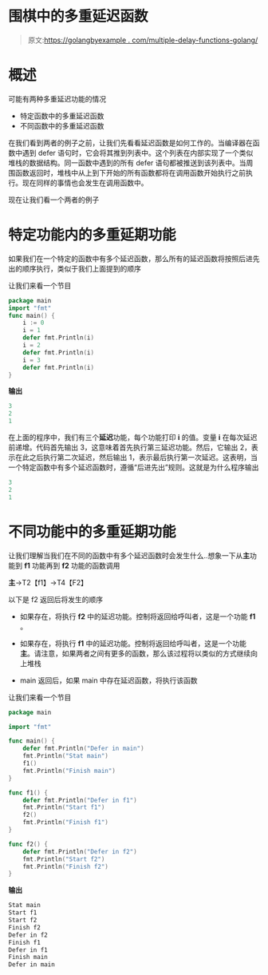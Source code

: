 # 围棋中的多重延迟函数

> 原文:[https://golangbyexample . com/multiple-delay-functions-golang/](https://golangbyexample.com/multiple-defer-functions-golang/)

# **概述**

可能有两种多重延迟功能的情况

*   特定函数中的多重延迟函数
*   不同函数中的多重延迟函数

在我们看到两者的例子之前，让我们先看看延迟函数是如何工作的。当编译器在函数中遇到 defer 语句时，它会将其推到列表中。这个列表在内部实现了一个类似堆栈的数据结构。同一函数中遇到的所有 defer 语句都被推送到该列表中。当周围函数返回时，堆栈中从上到下开始的所有函数都将在调用函数开始执行之前执行。现在同样的事情也会发生在调用函数中。

现在让我们看一个两者的例子

# **特定功能内的多重延期功能**

如果我们在一个特定的函数中有多个延迟函数，那么所有的延迟函数将按照后进先出的顺序执行，类似于我们上面提到的顺序

让我们来看一个节目

```go
package main
import "fmt"
func main() {
    i := 0
    i = 1
    defer fmt.Println(i)
    i = 2
    defer fmt.Println(i)
    i = 3
    defer fmt.Println(i)
}
```

**输出**

```go
3
2
1
```

在上面的程序中，我们有三个**延迟**功能，每个功能打印 **i** 的值。变量 **i** 在每次延迟前递增。代码首先输出 3，这意味着首先执行第三延迟功能。然后，它输出 2，表示在此之后执行第二次延迟，然后输出 1，表示最后执行第一次延迟。这表明，当一个特定函数中有多个延迟函数时，遵循“后进先出”规则。这就是为什么程序输出

```go
3
2
1
```

# **不同功能中的多重延期功能**

让我们理解当我们在不同的函数中有多个延迟函数时会发生什么..想象一下从**主**功能到 **f1** 功能再到 **f2** 功能的函数调用

**主**->T2【f1】->T4【F2】

以下是 f2 返回后将发生的顺序

*   如果存在，将执行 **f2** 中的延迟功能。控制将返回给呼叫者，这是一个功能 **f1** 。

*   如果存在，将执行 **f1** 中的延迟功能。控制将返回给呼叫者，这是一个功能**主**。请注意，如果两者之间有更多的函数，那么该过程将以类似的方式继续向上堆栈

*   main 返回后，如果 main 中存在延迟函数，将执行该函数

让我们来看一个节目

```go
package main

import "fmt"

func main() {
	defer fmt.Println("Defer in main")
	fmt.Println("Stat main")
	f1()
	fmt.Println("Finish main")
}

func f1() {
	defer fmt.Println("Defer in f1")
	fmt.Println("Start f1")
	f2()
	fmt.Println("Finish f1")
}

func f2() {
	defer fmt.Println("Defer in f2")
	fmt.Println("Start f2")
	fmt.Println("Finish f2")
}
```

**输出**

```go
Stat main
Start f1
Start f2
Finish f2
Defer in f2
Finish f1
Defer in f1
Finish main
Defer in main
```